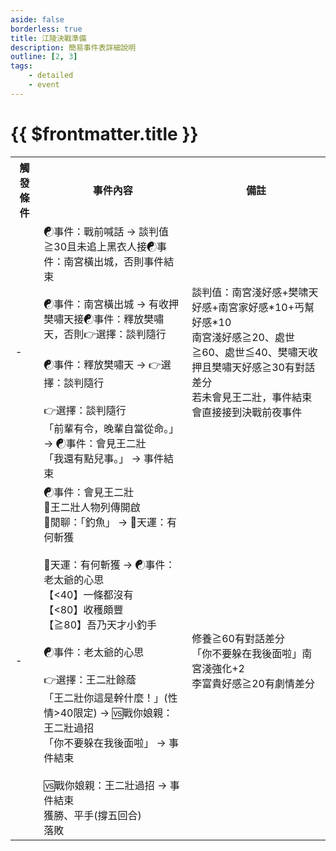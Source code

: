 ```yaml
---
aside: false
borderless: true
title: 江陵決戰準備
description: 簡易事件表詳細說明
outline: [2, 3]
tags:
    - detailed
    - event
---
```


# {{ $frontmatter.title }}

<Table class="timeline-table">
    <tr class="timeline-header">
        <th>觸發條件</th>
        <th>事件內容</th>
        <th>備註</th>
    </tr>
	<tr>
		<td>-</td>
		<td>
			<span title="道德<60、丐幫好感<20：向心+2、性情+1、處世+1、修養-1、名聲+1、道德-1、丐幫好感-1">☯事件：戰前喊話 → 談判值≧30且未追上黑衣人接☯事件：南宮橫出城，否則事件結束 </span> <br>
			<br>
			☯事件：南宮橫出城 → 有收押樊嘯天接☯事件：釋放樊嘯天，否則👉選擇：談判隨行 <br>
			<br>
			<span title="樊嘯天好感≧30：樊嘯天+2">☯事件：釋放樊嘯天 → 👉選擇：談判隨行 </span> <br>
			<br>
			👉選擇：談判隨行 <br>
			「前輩有令，晚輩自當從命。」 → ☯事件：會見王二壯 <br>
			<span title="處世-1、道德-1">「我還有點兒事。」 → 事件結束 </span> <br>
		</td>
		<td>
			談判值：南宮淺好感+樊啸天好感+南宮家好感*10+丐幫好感*10 <br>
			南宮淺好感≧20、處世≧60、處世≦40、樊嘯天收押且樊嘯天好感≧30有對話差分 <br>
			若未會見王二壯，事件結束會直接接到決戰前夜事件 <br>
		</td>
	</tr>
	<tr>
		<td>-</td>
		<td>
			<span title="性情≦40：處世+1、修養-1">☯事件：會見王二壯 </span> <br>
			📖王二壯人物列傳開啟 <br>
			💬閒聊：「釣魚」 → 🎲天運：有何斬獲 <br>
			<br>
			<span title="修養補正(君子+20沉著+10暴躁-10瘋狂-20)">🎲天運：有何斬獲 → ☯事件：老太爺的心思 </span> <br>
			<span title="武學+2、學問+1、修養+1">【<40】一條都沒有 </span> <br>
			<span title="南宮淺+2、南宮家好感+1、丐幫好感+1、心相+40">【<80】收穫頗豐 </span> <br>
			<span title="名聲+1、銀兩+1000、心相+20、南宮淺-1">【≧80】吾乃天才小釣手 </span> <br>
			<br>
			<span title="
南宮淺好感≧20：心相+40
南宮淺好感<20：心相+30
			">☯事件：老太爺的心思 </span> <br>
			<br>
			👉選擇：王二壯餘蔭 <br>
			<span title="性情+1、南宮淺+2">「王二壯你這是幹什麼！」(性情>40限定) → 🆚戰你娘親：王二壯過招 </span> <br>
			<span title="
性情-1、道德-1、南宮淺-2
修養≦40：心相-20			
			">「你不要躲在我後面啦」 → 事件結束 </span> <br>
			<br>
			<span title="修養≦40：心相-20">🆚戰你娘親：王二壯過招 → 事件結束 </span> <br>
			<span title="武學+20">獲勝、平手(撐五回合) </span> <br>
			落敗 <br>
		</td>
		<td>
			修養≧60有對話差分 <br>
			「你不要躲在我後面啦」南宮淺強化+2 <br>
			李富貴好感≧20有劇情差分 <br>
		</td>
	</tr>
</table>
